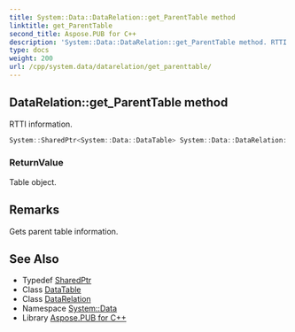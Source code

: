 ```yaml
---
title: System::Data::DataRelation::get_ParentTable method
linktitle: get_ParentTable
second_title: Aspose.PUB for C++
description: 'System::Data::DataRelation::get_ParentTable method. RTTI information in C++.'
type: docs
weight: 200
url: /cpp/system.data/datarelation/get_parenttable/
---
```

## DataRelation::get_ParentTable method


RTTI information.

```cpp
System::SharedPtr<System::Data::DataTable> System::Data::DataRelation::get_ParentTable()
```


### ReturnValue

Table object.
## Remarks


Gets parent table information. 
## See Also

* Typedef [SharedPtr](../../../system/sharedptr/)
* Class [DataTable](../../datatable/)
* Class [DataRelation](../)
* Namespace [System::Data](../../)
* Library [Aspose.PUB for C++](../../../)
